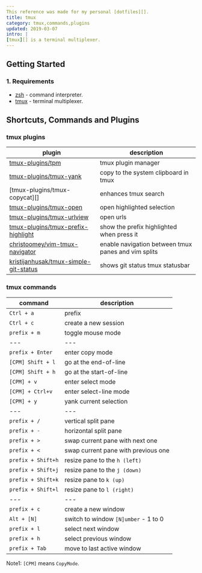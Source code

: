 ```yaml
---
This reference was made for my personal [dotfiles][].
title: tmux
category: tmux,commands,plugins
updated: 2019-03-07
intro: |
[tmux][] is a terminal multiplexer. 
---
```


Getting Started
---------------
### 1. Requirements
- [zsh][] - command interpreter.
- [tmux][] - terminal multiplexer.

Shortcuts, Commands and Plugins
-------------------------------
### tmux plugins
|plugin|description|
|---|---|
|[tmux-plugins/tpm][]|tmux plugin manager|
|[tmux-plugins/tmux-yank][]|copy to the system clipboard in tmux|
|[tmux-plugins/tmux-copycat][]|enhances tmux search|
|[tmux-plugins/tmux-open][]|open highlighted selection|
|[tmux-plugins/tmux-urlview][]|open urls|
|[tmux-plugins/tmux-prefix-highlight][]|show the prefix highlighted when press it|
|[christoomey/vim-tmux-navigator][]|enable navigation between tmux panes and vim splits|
|[kristijanhusak/tmux-simple-git-status][]|shows git status tmux statusbar|

### tmux commands
|command|description|
|---|---|
|`Ctrl + a`|prefix|
|`Ctrl + c`|create a new session|
|`prefix + m`|toggle mouse mode|
|---|---|
|`prefix + Enter`|enter copy mode|
|`[CPM] Shift + l`|go at the end-of-line|
|`[CPM] Shift + h`|go at the start-of-line|
|`[CPM] + v`|enter select mode|
|`[CPM] + Ctrl+v`|enter select-line mode|
|`[CPM] + y`|yank current selection|
|---|---|
|`prefix + /`|vertical split pane|
|`prefix + -`|horizontal split pane|
|`prefix + >`|swap current pane with next one|
|`prefix + <`|swap current pane with previous one|
|`prefix + Shift+h`|resize pane to the `h (left)`|
|`prefix + Shift+j`|resize pane to the `j (down)`|
|`prefix + Shift+k`|resize pane to `k (up)`|
|`prefix + Shift+l`|resize pane to `l (right)`|
|---|---|
|`prefix + c`|create a new window|
|`Alt + [N]`|switch to window `[N]umber` - 1 to 0|
|`prefix + l`|select next window|
|`prefix + h`|select previous window|
|`prefix + Tab`|move to last active window|
Note1: `[CPM]` means `CopyMode`.

[dotfiles]: https://github.com/sinetoami/dotfiles
[zsh]: http://zsh.org
[tmux]: https://github.com/tmux/tmux
[tmux-plugins/tpm]: https://github.com/tmux-plugins/tpm
[tmux-plugins/tmux-yank]: https://github.com/tmux-plugins/tmux-yank
[tmux-plugins/tmux-capycat]: https://github.com/tmux-plugins/tmux-copycat
[tmux-plugins/tmux-open]: https://github.com/tmux-plugins/tmux-open
[tmux-plugins/tmux-urlview]: https://github.com/tmux-plugins/tmux-urlview
[tmux-plugins/tmux-prefix-highlight]: https://github.com/tmux-plugins/tmux-prefix-highlight
[christoomey/vim-tmux-navigator]: https://github.com/tmux-plugins/vim-tmux-navigator
[kristijanhusak/tmux-simple-git-status]: https://github.com/tmux-plugins/tmux-simple-git-status

